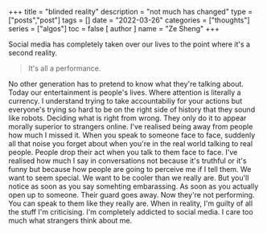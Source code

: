+++
title = "blinded reality"
description = "not much has changed"
type = ["posts","post"]
tags = []
date = "2022-03-26"
categories = ["thoughts"]
series = ["algos"]
toc = false
[ author ]
  name = "Ze Sheng"
+++

Social media has completely taken over our lives to the point where it's a second reality. 

> It's all a performance. 

No other generation has to pretend to know what they're talking about. Today our entertainment is people's lives. Where attention is literally a currency. I understand trying to take accountabiliy for your actions but everyone's trying so hard to be on the right side of history that they sound like robots. Deciding what is right from wrong. They only do it to appear morally superior to strangers online. I've realised being away from people how much I missed it. When you speak to someone face to face, suddenly all that noise you forget about when you're in the real world talking to real people. People drop their act when you talk to them face to face. I've realised how much I say in conversations not because it's truthful or it's funny but because how people are going to perceive me if I tell them. We want to seem special. We want to be cooler than we really are. But you'll notice as soon as you say somehting embarassing. As soon as you actually open up to someone. Their guard goes away. Now they're not performing. You can speak to them like they really are. When in reality, I'm guilty of all the stuff I'm criticising. I'm completely addicted to social media. I care too much what strangers think about me. 
    